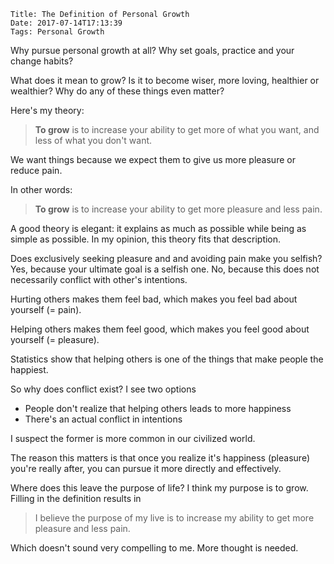     Title: The Definition of Personal Growth
    Date: 2017-07-14T17:13:39
    Tags: Personal Growth

Why pursue personal growth at all?
Why set goals, practice and your change habits?

<!-- more -->

What does it mean to grow?
Is it to become wiser, more loving, healthier or wealthier?
Why do any of these  things even matter?

Here's my theory:

> __To grow__ is to increase your ability to get more of what you want, and less of what you don't want.

We want things because we expect them to give us more pleasure or reduce pain.

In other words:

> __To grow__ is to increase your ability to get more pleasure and less pain.

A good theory is elegant: it explains as much as possible while being as simple as possible. In my opinion, this theory fits that description.

Does exclusively seeking pleasure and and avoiding pain make you selfish?
Yes, because your ultimate goal is a selfish one. No, because this does not necessarily conflict with other's intentions.

Hurting others makes them feel bad, which makes you feel bad about yourself (= pain).

Helping others makes them feel good, which makes you feel good about yourself (= pleasure).

Statistics show that helping others is one of the things that make people the happiest.

So why does conflict exist? I see two options

- People don't realize that helping others leads to more happiness
- There's an actual conflict in intentions

I suspect the former is more common in our civilized world.

The reason this matters is that once you realize it's happiness (pleasure) you're really after, you can pursue it more directly and effectively.

Where does this leave the purpose of life?
I think my purpose is to grow.
Filling in the definition results in

> I believe the purpose of my live is to increase my ability to get more pleasure and less pain.

Which doesn't sound very compelling to me.
More thought is needed.

